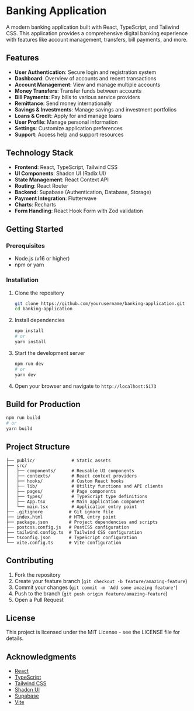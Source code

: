 # Banking Application

A modern banking application built with React, TypeScript, and Tailwind CSS. This application provides a comprehensive digital banking experience with features like account management, transfers, bill payments, and more.

## Features

- **User Authentication**: Secure login and registration system
- **Dashboard**: Overview of accounts and recent transactions
- **Account Management**: View and manage multiple accounts
- **Money Transfers**: Transfer funds between accounts
- **Bill Payments**: Pay bills to various service providers
- **Remittance**: Send money internationally
- **Savings & Investments**: Manage savings and investment portfolios
- **Loans & Credit**: Apply for and manage loans
- **User Profile**: Manage personal information
- **Settings**: Customize application preferences
- **Support**: Access help and support resources

## Technology Stack

- **Frontend**: React, TypeScript, Tailwind CSS
- **UI Components**: Shadcn UI (Radix UI)
- **State Management**: React Context API
- **Routing**: React Router
- **Backend**: Supabase (Authentication, Database, Storage)
- **Payment Integration**: Flutterwave
- **Charts**: Recharts
- **Form Handling**: React Hook Form with Zod validation

## Getting Started

### Prerequisites

- Node.js (v16 or higher)
- npm or yarn

### Installation

1. Clone the repository
   ```bash
   git clone https://github.com/yourusername/banking-application.git
   cd banking-application
   ```

2. Install dependencies
   ```bash
   npm install
   # or
   yarn install
   ```

3. Start the development server
   ```bash
   npm run dev
   # or
   yarn dev
   ```

4. Open your browser and navigate to `http://localhost:5173`

## Build for Production

```bash
npm run build
# or
yarn build
```

## Project Structure

```
├── public/              # Static assets
├── src/
│   ├── components/      # Reusable UI components
│   ├── contexts/        # React context providers
│   ├── hooks/           # Custom React hooks
│   ├── lib/             # Utility functions and API clients
│   ├── pages/           # Page components
│   ├── types/           # TypeScript type definitions
│   ├── App.tsx          # Main application component
│   └── main.tsx         # Application entry point
├── .gitignore          # Git ignore file
├── index.html          # HTML entry point
├── package.json        # Project dependencies and scripts
├── postcss.config.js   # PostCSS configuration
├── tailwind.config.ts  # Tailwind CSS configuration
├── tsconfig.json       # TypeScript configuration
└── vite.config.ts      # Vite configuration
```

## Contributing

1. Fork the repository
2. Create your feature branch (`git checkout -b feature/amazing-feature`)
3. Commit your changes (`git commit -m 'Add some amazing feature'`)
4. Push to the branch (`git push origin feature/amazing-feature`)
5. Open a Pull Request

## License

This project is licensed under the MIT License - see the LICENSE file for details.

## Acknowledgments

- [React](https://reactjs.org/)
- [TypeScript](https://www.typescriptlang.org/)
- [Tailwind CSS](https://tailwindcss.com/)
- [Shadcn UI](https://ui.shadcn.com/)
- [Supabase](https://supabase.io/)
- [Vite](https://vitejs.dev/)
